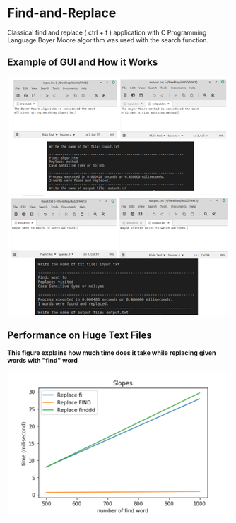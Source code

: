 # Find-and-Replace
Classical find and replace ( ctrl + f ) application with C Programming Language
Boyer Moore algorithm was used with the search function.

## Example of GUI and How it Works

<img src="img/1.png"/>
<img src="img/2.png"/>

## Performance on Huge Text Files
#### This figure explains how much time does it take while replacing given words with "find" word

<img src="img/3.png"/>
